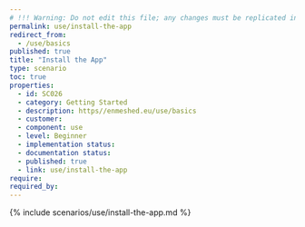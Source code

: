 ```yaml
---
# !!! Warning: Do not edit this file; any changes must be replicated in Excel !!!
permalink: use/install-the-app
redirect_from:
  - /use/basics
published: true
title: "Install the App"
type: scenario
toc: true
properties:
  - id: SC026
  - category: Getting Started
  - description: https//enmeshed.eu/use/basics
  - customer:
  - component: use
  - level: Beginner
  - implementation status:
  - documentation status:
  - published: true
  - link: use/install-the-app
require:
required_by:
---
```


{% include scenarios/use/install-the-app.md %}
